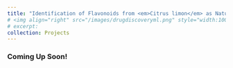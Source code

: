 ```yaml
---
title: "Identification of Flavonoids from <em>Citrus limon</em> as Natural GPVI Receptor Antagonists"
# <img align="right" src="/images/drugdiscoveryml.png" style="width:100px;height:100px" />
# excerpt:
collection: Projects
---
```


### Coming Up Soon!
